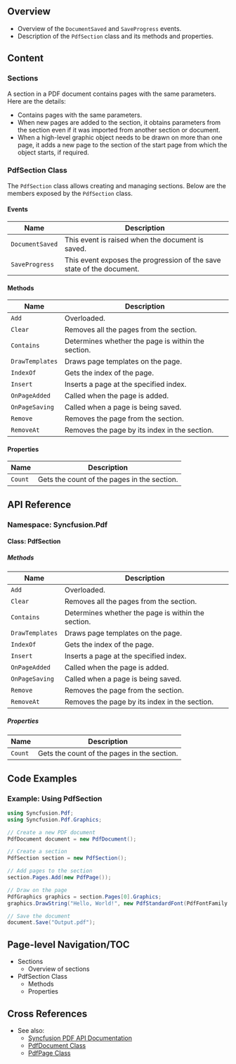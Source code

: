 <!--
source: image
domain: syncfusion-sdk
task: pdf-ocr-to-markdown
language: en
source_filename: page_066.jpeg
document_name: pdf
page_number: 066
page_id: pdf#page_066
product: Syncfusion Winforms
version: 11.4.0.26
timestamp: 2025-08-09T07:27:51Z
fidelity: lossless
-->

## Overview

- Overview of the `DocumentSaved` and `SaveProgress` events.
- Description of the `PdfSection` class and its methods and properties.

## Content

### Sections

A section in a PDF document contains pages with the same parameters. Here are the details:

- Contains pages with the same parameters.
- When new pages are added to the section, it obtains parameters from the section even if it was imported from another section or document.
- When a high-level graphic object needs to be drawn on more than one page, it adds a new page to the section of the start page from which the object starts, if required.

### PdfSection Class

The `PdfSection` class allows creating and managing sections. Below are the members exposed by the `PdfSection` class.

#### Events

| Name            | Description                                             |
|-----------------|---------------------------------------------------------|
| `DocumentSaved` | This event is raised when the document is saved.       |
| `SaveProgress`  | This event exposes the progression of the save state of the document. |

#### Methods

| Name            | Description                                              |
|-----------------|----------------------------------------------------------|
| `Add`           | Overloaded.                                              |
| `Clear`         | Removes all the pages from the section.                 |
| `Contains`      | Determines whether the page is within the section.      |
| `DrawTemplates` | Draws page templates on the page.                       |
| `IndexOf`       | Gets the index of the page.                             |
| `Insert`        | Inserts a page at the specified index.                  |
| `OnPageAdded`   | Called when the page is added.                          |
| `OnPageSaving`  | Called when a page is being saved.                     |
| `Remove`        | Removes the page from the section.                      |
| `RemoveAt`      | Removes the page by its index in the section.           |

#### Properties

| Name   | Description                     |
|--------|-----------------------------------|
| `Count`| Gets the count of the pages in the section. |

## API Reference

### Namespace: Syncfusion.Pdf

#### Class: PdfSection

##### Methods

| Name            | Description                                              |
|-----------------|----------------------------------------------------------|
| `Add`           | Overloaded.                                              |
| `Clear`         | Removes all the pages from the section.                 |
| `Contains`      | Determines whether the page is within the section.      |
| `DrawTemplates` | Draws page templates on the page.                       |
| `IndexOf`       | Gets the index of the page.                             |
| `Insert`        | Inserts a page at the specified index.                  |
| `OnPageAdded`   | Called when the page is added.                          |
| `OnPageSaving`  | Called when a page is being saved.                     |
| `Remove`        | Removes the page from the section.                      |
| `RemoveAt`      | Removes the page by its index in the section.           |

##### Properties

| Name   | Description                     |
|--------|-----------------------------------|
| `Count`| Gets the count of the pages in the section. |

## Code Examples

### Example: Using PdfSection

```csharp
using Syncfusion.Pdf;
using Syncfusion.Pdf.Graphics;

// Create a new PDF document
PdfDocument document = new PdfDocument();

// Create a section
PdfSection section = new PdfSection();

// Add pages to the section
section.Pages.Add(new PdfPage());

// Draw on the page
PdfGraphics graphics = section.Pages[0].Graphics;
graphics.DrawString("Hello, World!", new PdfStandardFont(PdfFontFamily.Helvetica, 12), PdfBrushes.Black, new PointF(10, 10));

// Save the document
document.Save("Output.pdf");
```

## Page-level Navigation/TOC

- Sections
  - Overview of sections
- PdfSection Class
  - Methods
  - Properties

## Cross References

- See also:
  - [Syncfusion PDF API Documentation](#)
  - [PdfDocument Class](#)
  - [PdfPage Class](#)

<!-- tags: [Syncfusion, WinForms, PDF, PdfSection, DocumentSaved, SaveProgress] keywords: [PdfSection, methods, properties, sections, document, page, save, progress] -->